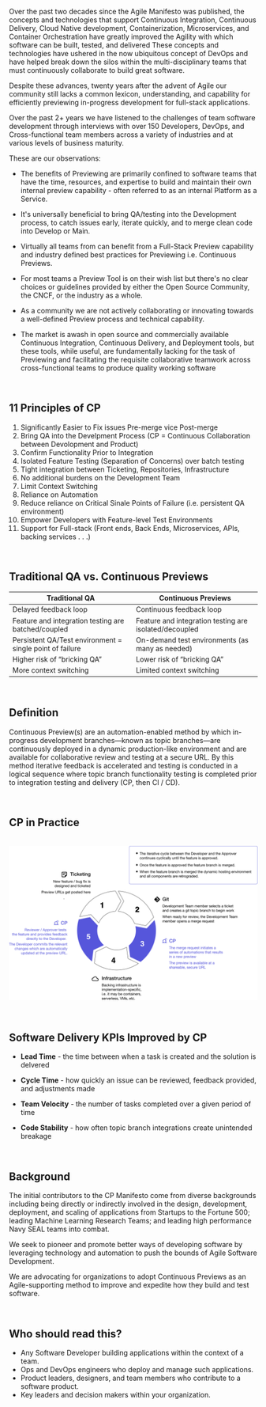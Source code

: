 Over the past two decades since the Agile Manifesto was published, the concepts and technologies that support Continuous Integration, Continuous Delivery, Cloud Native development, Containerization, Microservices, and Container Orchestration have greatly improved the Agility with which software can be built, tested, and delivered These concepts and technologies have ushered in the now ubiquitous concept of DevOps and have helped break down the silos within the multi-disciplinary teams that must continuously collaborate to build great software.

Despite these advances, twenty years after the advent of Agile our community still lacks a common lexicon, understanding, and capability for efficiently previewing in-progress development for full-stack applications.

Over the past 2+ years we have listened to the challenges of team software development through interviews with over 150 Developers, DevOps, and Cross-functional team members across a variety of industries and at various levels of business maturity.

These are our observations:

* The benefits of Previewing are primarily confined to software teams that have the time, resources, and expertise to build and maintain their own internal preview capability - often referred to as an internal Platform as a Service.  

* It's universally beneficial to bring QA/testing into the Development process, to catch issues early, iterate quickly, and to merge clean code into Develop or Main.  

* Virtually all teams from can benefit from a Full-Stack Preview capability and industry defined best practices for Previewing i.e. Continuous Previews.  

* For most teams a Preview Tool is on their wish list but there's no clear choices or guidelines provided by either the Open Source Community, the CNCF, or the industry as a whole.  

* As a community we are not actively collaborating or innovating towards a well-defined Preview process and technical capability.  

* The market is awash in open source and commercially available Continuous Integration, Continuous Delivery, and Deployment tools, but these tools, while useful, are fundamentally lacking for the task of Previewing and facilitating the requisite collaborative teamwork across cross-functional teams to produce quality working software  

&nbsp; 
## 11 Principles of CP  

1. Significantly Easier to Fix issues Pre-merge vice Post-merge
2. Bring QA into the Develpment Process (CP = Continuous Collaboration between Devolopment and Product)
3. Confirm Functionality Prior to Integration
4. Isolated Feature Testing (Separation of Concerns) over batch testing
5. Tight integration between Ticketing, Repositories, Infrastructure
6. No additional burdens on the Development Team
7. Limit Context Switching
8. Reliance on Automation
9. Reduce reliance on Critical Sinale Points of Failure (i.e. persistent QA environment)
10. Empower Developers with Feature-level Test Environments
11. Support for Full-stack (Front ends, Back Ends, Microservices, APls, backing services . . .)

&nbsp; 
## Traditional QA vs. Continuous Previews  
|                       Traditional QA                     | Continuous Previews                                    |
| -------------------------------------------------------- | ------------------------------------------------------ |
| Delayed feedback loop                                    | Continuous feedback loop                               |
| Feature and integration testing are batched/coupled      | Feature and integration testing are isolated/decoupled |
| Persistent QA/Test environment = single point of failure | On-demand test environments (as many as needed)        |
| Higher risk of “bricking QA”                             | Lower risk of “bricking QA”                            |
| More context switching                                   | Limited context switching                              |  

&nbsp; 
## Definition  
Continuous Preview(s) are an automation-enabled method by which in-progress development branches—known as topic branches—are continuously deployed in a dynamic production-like environment and are available for collaborative review and testing at a secure URL. By this method iterative feedback is accelerated and testing is conducted in a logical sequence where topic branch functionality testing is completed prior to integration testing and delivery (CP, then Cl / CD).  

&nbsp; 
## CP in Practice   
&nbsp;
![](assets/images/cp-infographic.svg)  

&nbsp; 
## Software Delivery KPIs Improved by CP  
* **Lead Time** - the time between when a task is created and the solution is delvered  

* **Cycle Time** - how quickly an issue can be reviewed, feedback provided, and adjustments made  

* **Team Velocity** - the number of tasks completed over a given period of time  

* **Code Stability** - how often topic branch integrations create unintended breakage    

&nbsp; 
## Background  
The initial contributors to the CP Manifesto come from diverse backgrounds including being directly or indirectly involved in the design, development, deployment, and scaling of applications from Startups to the Fortune 500; leading Machine Learning Research Teams; and leading high performance Navy SEAL teams into combat.

We seek to pioneer and promote better ways of developing software by leveraging technology and automation to push the bounds of Agile Software Development.

We are advocating for organizations to adopt Continuous Previews as an Agile-supporting method to improve and expedite how they build and test software.  

&nbsp; 
## Who should read this?    
* Any Software Developer building applications within the context of a team.
* Ops and DevOps engineers who deploy and manage such applications.
* Product leaders, designers, and team members who contribute to a software product.
* Key leaders and decision makers within your organization.
